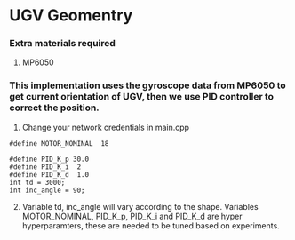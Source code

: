 # UGV Geomentry
### Extra materials required
1. MP6050

### This implementation uses the gyroscope data from MP6050 to get current orientation of UGV, then we use PID controller to correct the position. 

1. Change your network credentials in main.cpp
```
#define MOTOR_NOMINAL  18

#define PID_K_p 30.0
#define PID_K_i  2
#define PID_K_d  1.0
int td = 3000;
int inc_angle = 90;
```
2. Variable td, inc_angle will vary according to the shape. Variables MOTOR_NOMINAL, PID_K_p, PID_K_i and PID_K_d are hyper hyperparamters, these are needed to be tuned based on experiments.
